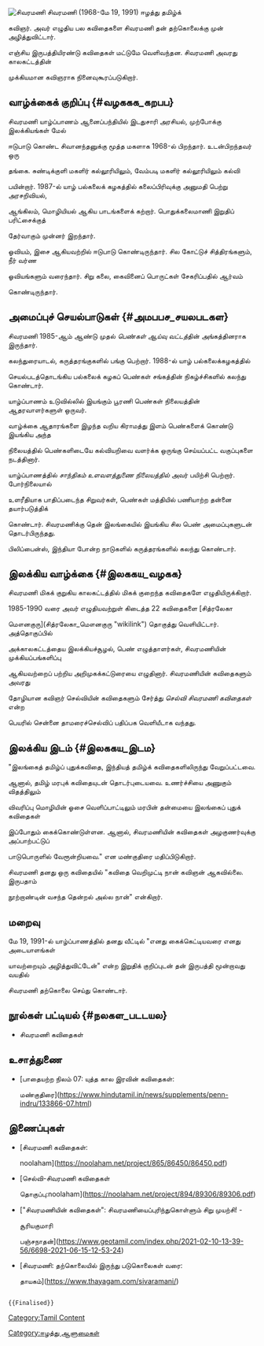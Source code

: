 ![சிவரமணி](சிவரமணி.png "சிவரமணி") சிவரமணி (1968-மே 19, 1991) ஈழத்து தமிழ்க்
கவிஞர். அவர் எழுதிய பல கவிதைகளை சிவரமணி தன் தற்கொலைக்கு முன் அழித்துவிட்டார்.
எஞ்சிய இருபத்தியிரண்டு கவிதைகள் மட்டுமே வெளிவந்தன. சிவரமணி அவரது காலகட்டத்தின்
முக்கியமான கவிஞராக நினைவுகூரப்படுகிறார்.

## வாழ்க்கைக் குறிப்பு {#வழககக_கறபப}

சிவரமணி யாழ்ப்பாணம் ஆனைப்பந்தியில் இடதுசாரி அரசியல், முற்போக்கு இலக்கியங்கள் மேல்
ஈடுபாடு கொண்ட சிவானந்தனுக்கு மூத்த மகளாக 1968-ல் பிறந்தார். உடன்பிறந்தவர் ஒரு
தங்கை. சுண்டிக்குளி மகளிர் கல்லூரியிலும், வேம்படி மகளிர் கல்லூரியிலும் கல்வி
பயின்றார். 1987-ல் யாழ் பல்கலைக் கழகத்தில் கலைப்பிரிவுக்கு அனுமதி பெற்று அரசறிவியல்,
ஆங்கிலம், மொழியியல் ஆகிய பாடங்களைக் கற்றார். பொதுக்கலைமாணி இறுதிப் பரிட்சைக்குத்
தேர்வாகும் முன்னர் இறந்தார்.

ஓவியம், இசை ஆகியவற்றில் ஈடுபாடு கொண்டிருந்தார். சில கோட்டுச் சித்திரங்களும், நீர் வர்ண
ஓவியங்களும் வரைந்தார். சிறு கலை, கைவினைப் பொருட்கள் சேகரிப்பதில் ஆர்வம்
கொண்டிருந்தார்.

## அமைப்புச் செயல்பாடுகள் {#அமபபச_சயலபடகள}

சிவரமணி 1985-ஆம் ஆண்டு முதல் *பெண்கள் ஆய்வு வட்டத்*தின் அங்கத்தினராக இருந்தார்.
கலந்துரையாடல், கருத்தரங்குகளில் பங்கு பெற்றார். 1988-ல் யாழ் பல்கலைக்கழகத்தில்
செயல்படத்தொடங்கிய பல்கலைக் கழகப் பெண்கள் சங்கத்தின் நிகழ்ச்சிகளில் கலந்து கொண்டார்.
யாழ்ப்பாணம் உடுவில்லில் இயங்கும் பூரணி பெண்கள் நிலையத்தின் ஆதரவாளர்களுள் ஒருவர்.
வாழ்க்கை ஆதாரங்களை இழந்த வறிய கிராமத்து இளம் பெண்களைக் கொண்டு இயங்கிய அந்த
நிலையத்தில் பெண்களிடையே கல்வியறிவை வளர்க்க ஒருங்கு செய்யப்பட்ட வகுப்புகளை நடத்தினார்.
யாழ்ப்பாணத்தில் *சாந்திகம் உளவளத்துணை நிலையத்தில்* அவர் பயிற்சி பெற்றார். போர்நிலையால்
உளரீதியாக பாதிப்படைந்த சிறுவர்கள், பெண்கள் மத்தியில் பணியாற்ற தன்னை தயார்படுத்திக்
கொண்டார். சிவரமணிக்கு தென் இலங்கையில் இயங்கிய சில பெண் அமைப்புகளுடன் தொடர்பிருந்தது.
பிலிப்பைன்ஸ், இந்தியா போன்ற நாடுகளில் கருத்தரங்களில் கலந்து கொண்டார்.

## இலக்கிய வாழ்க்கை {#இலககய_வழகக}

சிவரமணி மிகக் குறுகிய காலகட்டத்தில் மிகக் குறைந்த கவிதைகளே எழுதியிருக்கிறார்.
1985-1990 வரை அவர் எழுதியவற்றுள் கிடைத்த 22 கவிதைகளை [சித்ரலேகா
மௌனகுரு](சித்ரலேகா_மௌனகுரு "wikilink") தொகுத்து வெளியிட்டார். அத்தொகுப்பில்
அக்காலகட்டத்தைய இலக்கியச்சூழல், பெண் எழுத்தாளர்கள், சிவரமணியின் முக்கியப்பங்களிப்பு
ஆகியவற்றைப் பற்றிய அறிமுகக்கட்டுரையை எழுதினார். சிவரமணியின் கவிதைகளும் அவரது
தோழியான கவிஞர் செல்வியின் கவிதைகளும் சேர்த்து *செல்வி சிவரமணி கவிதைகள்* என்ற
பெயரில் சென்னை தாமரைச்செல்விப் பதிப்பக வெளியீடாக வந்தது.

## இலக்கிய இடம் {#இலககய_இடம}

\"இலங்கைத் தமிழ்ப் புதுக்கவிதை, இந்தியத் தமிழ்க் கவிதைகளிலிருந்து வேறுப்பட்டவை.
ஆனால், தமிழ் மரபுக் கவிதையுடன் தொடர்புடையவை. உணர்ச்சியை அணுகும் விதத்திலும்
விவரிப்பு மொழியின் ஓசை வெளிப்பாட்டிலும் மரபின் தன்மையை இலங்கைப் புதுக் கவிதைகள்
இப்போதும் கைக்கொண்டுள்ளன. ஆனால், சிவரமணியின் கவிதைகள் அழகுணர்வுக்கு அப்பாற்பட்டுப்
பாடுபொருளில் வேரூன்றியவை.\" என மண்குதிரை மதிப்பிடுகிறார்.

சிவரமணி தனது ஒரு கவிதையில் \"கவிதை வெறிமுட்டி நான் கவிஞன் ஆகவில்லை. இருபதாம்
நூற்றாண்டின் வசந்த தென்றல் அல்ல நான்\" என்கிறார்.

## மறைவு

மே 19, 1991-ல் யாழ்ப்பாணத்தில் தனது வீட்டில் "எனது கைக்கெட்டியவரை எனது அடையாளங்கள்
யாவற்றையும் அழித்துவிட்டேன்" என்ற இறுதிக் குறிப்புடன் தன் இருபத்தி மூன்றாவது வயதில்
சிவரமணி தற்கொலை செய்து கொண்டார்.

## நூல்கள் பட்டியல் {#நலகள_படடயல}

-   சிவரமணி கவிதைகள்

## உசாத்துணை

-   [பாதையற்ற நிலம் 07: யுத்த கால இரவின் கவிதைகள்:
    மண்குதிரை](https://www.hindutamil.in/news/supplements/penn-indru/133866-07.html)

## இணைப்புகள்

-   [சிவரமணி கவிதைகள்:
    noolaham](https://noolaham.net/project/865/86450/86450.pdf)
-   [செல்வி-சிவரமணி கவிதைகள்
    தொகுப்பு:noolaham](https://noolaham.net/project/894/89306/89306.pdf)
-   [\"சிவரமணியின் கவிதைகள்": சிவரமணியைப்புரிந்துகொள்ளும் சிறு முயற்சி! -
    சூரியகுமாரி
    பஞ்சநாதன்](https://www.geotamil.com/index.php/2021-02-10-13-39-56/6698-2021-06-15-12-53-24)
-   [சிவரமணி: தற்கொலையில் இருந்து படுகொலைகள் வரை:
    தாயகம்](https://www.thayagam.com/sivaramani/)

```{=mediawiki}
{{Finalised}}
```
[Category:Tamil Content](Category:Tamil_Content "wikilink")
[Category:ஈழத்து ஆளுமைகள்](Category:ஈழத்து_ஆளுமைகள் "wikilink")
